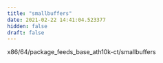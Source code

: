 ```yaml
---
title: "smallbuffers"
date: 2021-02-22 14:41:04.523377
hidden: false
draft: false
---
```


x86/64/package_feeds_base_ath10k-ct/smallbuffers

